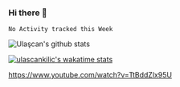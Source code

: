 ### Hi there 👋

<!--START_SECTION:waka-->
```text
No Activity tracked this Week
```
<!--END_SECTION:waka-->

<!--
**UlascanKilic/ulascankilic** is a ✨ _special_ ✨ repository because its `README.md` (this file) appears on your GitHub profile.

Here are some ideas to get you started:

- 🔭 I’m currently working on ...
- 🌱 I’m currently learning ...
- 👯 I’m looking to collaborate on ...
- 🤔 I’m looking for help with ...
- 💬 Ask me about ...
- 📫 How to reach me: ...
- 😄 Pronouns: ...
- ⚡ Fun fact: ...
-->

![Ulaşcan's github stats](https://github-readme-stats.vercel.app/api?username=ulascankilic&show_icons=true&title_color=fff&icon_color=79ff97&text_color=9f9f9f&bg_color=151515)

[![ulascankilic's wakatime stats](https://github-readme-stats.vercel.app/api/wakatime?username=@ulascankilic)](https://github.com/anuraghazra/github-readme-stats)

<youtube>https://www.youtube.com/watch?v=TtBddZlx95U</youtube>



